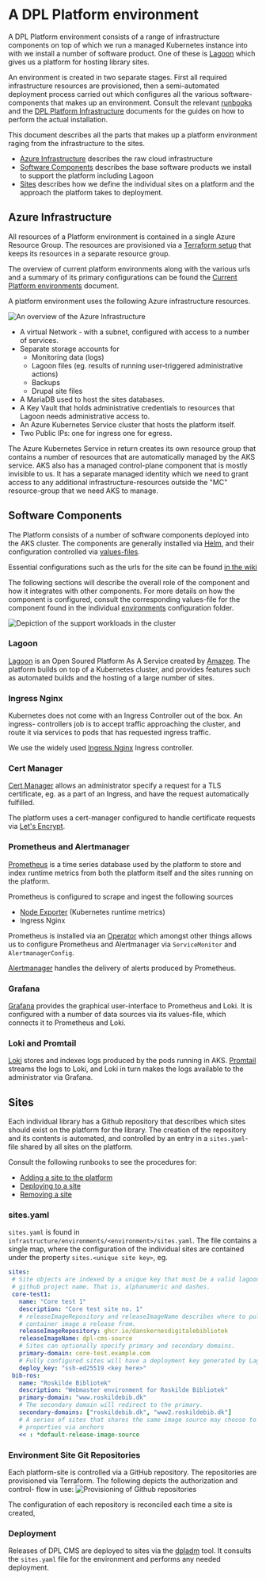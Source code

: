 # A DPL Platform environment

A DPL Platform environment consists of a range of infrastructure components
on top of which we run a managed Kubernetes instance into with we install a
number of software product. One of these is [Lagoon](https://docs.lagoon.sh/)
which gives us a platform for hosting library sites.

An environment is created in two separate stages. First all required
infrastructure resources are provisioned, then a semi-automated deployment
process carried out which configures all the various software-components that
makes up an environment. Consult the relevant [runbooks](../runbooks) and the
[DPL Platform Infrastructure](../../infrastructure) documents for the
guides on how to perform the actual installation.

This document describes all the parts that makes up a platform environment
raging from the infrastructure to the sites.

* [Azure Infrastructure](#azure-infrastructure) describes the raw cloud infrastructure
* [Software Components](#software-components) describes the base software products
  we install to support the platform including Lagoon
* [Sites](#sites) describes how we define the individual sites on a platform and
  the approach the platform takes to deployment.

## Azure Infrastructure

All resources of a Platform environment is contained in a single Azure Resource
Group. The resources are provisioned via a [Terraform setup](../../dpl-platform/infrastructure/README.md)
that keeps its resources in a separate resource group.

The overview of current platform environments along with the various urls and
a summary of its primary configurations can be found the
[Current Platform environments](../platform-environments.md) document.

A platform environment uses the following Azure infrastructure resources.

![An overview of the Azure Infrastructure](../diagrams/render-png/dpl-platform-azure.png)

* A virtual Network - with a subnet, configured with access to a number of services.
* Separate storage accounts for
  * Monitoring data (logs)
  * Lagoon files (eg. results of running user-triggered administrative actions)
  * Backups
  * Drupal site files
* A MariaDB used to host the sites databases.
* A Key Vault that holds administrative credentials to resources that Lagoon
  needs administrative access to.
* An Azure Kubernetes Service cluster that hosts the platform itself.
* Two Public IPs: one for ingress one for egress.

The Azure Kubernetes Service in return creates its own resource group that
contains a number of resources that are automatically managed by the AKS service.
AKS also has a managed control-plane component that is mostly invisible to us.
It has a separate managed identity which we need to grant access to any
additional infrastructure-resources outside the "MC" resource-group that we
need AKS to manage.

## Software Components

The Platform consists of a number of software components deployed into the
AKS cluster. The components are generally installed via [Helm](https://helm.sh/),
and their configuration controlled via [values-files](https://helm.sh/docs/chart_template_guide/values_files/).

Essential configurations such as the urls for the site can be found [in the wiki](https://github.com/danskernesdigitalebibliotek/dpl-platform/wiki/Platform-Environments)

The following sections will describe the overall role of the component and how
it integrates with other components. For more details on how the component is
configured, consult the corresponding values-file for the component found in
the individual [environments](../infrastructure/environments)  configuration
folder.

![Depiction of the support workloads in the cluster](../diagrams/render-png/cluster-support-workloads.png)

### Lagoon

[Lagoon](https://docs.lagoon.sh/lagoon/) is an Open Soured Platform As A Service
created by [Amazee](https://www.amazee.io/). The platform builds on top of a
Kubernetes cluster, and provides features such as automated builds and the
hosting of a large number of sites.

### Ingress Nginx

Kubernetes does not come with an Ingress Controller out of the box. An ingress-
controllers job is to accept traffic approaching the cluster, and route it via
services to pods that has requested ingress traffic.

We use the widely used [Ingress Nginx](vhttps://kubernetes.github.io/ingress-nginx)
Ingress controller.

### Cert Manager

[Cert Manager](https://cert-manager.io/docs/) allows an administrator specify
a request for a TLS certificate, eg. as a part of an Ingress, and have the
request automatically fulfilled.

The platform uses a cert-manager configured to handle certificate requests via
[Let's Encrypt](https://letsencrypt.org/).

### Prometheus and Alertmanager

[Prometheus](https://prometheus.io/) is a time series database used by the platform
to store and index runtime metrics from both the platform itself and the sites
running on the platform.

Prometheus is configured to scrape and ingest the following sources

* [Node Exporter](https://github.com/prometheus/node_exporter) (Kubernetes
  runtime metrics)
* Ingress Nginx

Prometheus is installed via an [Operator](https://github.com/prometheus-operator/prometheus-operator)
which amongst other things allows us to configure Prometheus and Alertmanager via
 `ServiceMonitor` and `AlertmanagerConfig`.

[Alertmanager](https://prometheus.io/docs/alerting/latest/alertmanager/) handles
the delivery of alerts produced by Prometheus.

### Grafana

[Grafana](https://grafana.com/oss/grafana/) provides the graphical user-interface
to Prometheus and Loki. It is configured with a number of data sources via its
values-file, which connects it to Prometheus and Loki.

### Loki and Promtail

[Loki](https://grafana.com/oss/loki/) stores and indexes logs produced by the pods
 running in AKS. [Promtail](https://grafana.com/docs/loki/latest/clients/promtail/)
streams the logs to Loki, and Loki in turn makes the logs available to the
administrator via Grafana.

## Sites

Each individual library has a Github repository that describes which sites
should exist on the platform for the library. The creation of the repository
and its contents is automated, and controlled by an entry in a `sites.yaml`-
file shared by all sites on the platform.

Consult the following runbooks to see the procedures for:

* [Adding a site to the platform](../runbooks/add-site-to-platform.md)
* [Deploying to a site](../runbooks/deploy-a-release.md)
* [Removing a site](../runbooks/remove-site-from-platform.md)

### sites.yaml

`sites.yaml` is found in `infrastructure/environments/<environment>/sites.yaml`.
The file contains a single map, where the configuration of the
individual sites are contained under the property `sites.<unique site key>`, eg.

 ```yaml
sites:
  # Site objects are indexed by a unique key that must be a valid lagoon, and
  # github project name. That is, alphanumeric and dashes.
  core-test1:
    name: "Core test 1"
    description: "Core test site no. 1"
    # releaseImageRepository and releaseImageName describes where to pull the
    # container image a release from.
    releaseImageRepository: ghcr.io/danskernesdigitalebibliotek
    releaseImageName: dpl-cms-source
    # Sites can optionally specify primary and secondary domains.
    primary-domain: core-test.example.com
    # Fully configured sites will have a deployment key generated by Lagoon.
    deploy_key: "ssh-ed25519 <key here>"
  bib-ros:
    name: "Roskilde Bibliotek"
    description: "Webmaster environment for Roskilde Bibliotek"
    primary-domain: "www.roskildebib.dk"
    # The secondary domain will redirect to the primary.
    secondary-domains: ["roskildebib.dk", "www2.roskildebib.dk"]
    # A series of sites that shares the same image source may choose to reuse
    # properties via anchors
    << : *default-release-image-source
 ```

### Environment Site Git Repositories

Each platform-site is controlled via a GitHub repository. The repositories are
provisioned via Terraform. The following depicts the authorization and control-
flow in use:
![Provisioning of Github repositories](../diagrams/render-png/github-environment-repositories.png)

The configuration of each repository is reconciled each time a site is created,

### Deployment

Releases of DPL CMS are deployed to sites via the [dpladm](../../infrastructure/dpladm)
tool. It consults the `sites.yaml` file for the environment and performs any
needed deployment.
